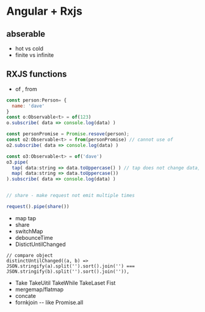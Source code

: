 # Angular + Rxjs

## abserable 
 - hot vs cold
 - finite vs infinite

## RXJS functions

- of , from

```Javascript
const person:Person= {
  name: 'dave'
}
const o:Observable<t> = of(123)
o.subscribe( data => console.log(data) )

const personPromise = Promise.resove(person);
const o2:Observable<t> = from(personPromise) // cannot use of
o2.subscribe( data => console.log(data) )

const o3:Observable<t> = of('dave')
o3.pipe(
  tap( data:string => data.toUppercase() ) // tap does not change data,  it if you do not want to change it 
  map( data:string => data.toUppercase())
).subscribe( data => console.log(data) )


// share - make request not emit multiple times

request().pipe(share())


```
- map tap
- share
- switchMap
- debounceTime
- DistictUntilChanged

```
// compare object
distinctUntilChanged((a, b) => JSON.stringify(a).split('').sort().join('') === JSON.stringify(b).split('').sort().join('')),

```

- Take TakeUitil TakeWhile TakeLaset Fist
- mergemap/flatmap
- concate
- fornkjoin -- like Promise.all
